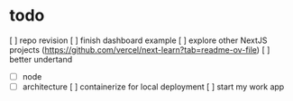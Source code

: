# todo
[ ] repo revision
[ ] finish dashboard example
[ ] explore other NextJS projects (https://github.com/vercel/next-learn?tab=readme-ov-file)
[ ] better undertand
  - [ ] node
  - [ ] architecture
[ ] containerize for local deployment
[ ] start my work app